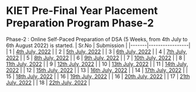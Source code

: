 # KIET Pre-Final Year Placement Preparation Program Phase-2

Phase-2 : Online Self-Paced Preparation of DSA (5 Weeks, from 4th July to 6th August 2022) is started.
| Sr.No | Submission |
|-------|-----------------|
| 1 | [4th July, 2022](/Submissions/4th%20July%2C%202022/) |
| 2 | [5th July, 2022](/Submissions/5th%20July%2C%202022/) |
| 3 | [6th July, 2022](/Submissions/6th%20July%2C%202022/) |
| 4 | [7th July, 2022](/Submissions/7th%20July%2C%202022/) |
| 5 | [8th July, 2022](/Submissions/8th%20July%2C%202022/) |
| 6 | [9th July, 2022](/Submissions/9th%20July%2C%202022/) |
| 7 | [10th July, 2022](/Submissions/10th%20July%2C%202022/) |
| 8 | [11th July, 2022](/Submissions/11th%20July%2C%202022/) |
| 9 | [12th July, 2022](/Submissions/12th%20July%2C%202022/) |
| 10 | [13th July, 2022](/Submissions/13th%20July%2C%202022/) |
| 11 | [14th July, 2022](/Submissions/14th%20July%2C%202022/) |
| 12 | [15th July, 2022](/Submissions/15th%20July%2C%202022/) |
| 13 | [16th July, 2022](/Submissions/16th%20July%2C%202022/) |
| 14 | [17th July, 2022](/Submissions/17th%20July%2C%202022/) |
| 15 | [18th July, 2022](/Submissions/18th%20July%2C%202022/) |
| 16 | [19th July, 2022](/Submissions/19th%20July%2C%202022/) |
| 16 | [20th July, 2022](/Submissions/20th%20July%2C%202022/) |
| 17 | [21th July, 2022](/Submissions/21th%20July%2C%202022/) |
| 18 | [22th July, 2022](/Submissions/22th%20July%2C%202022/) |
